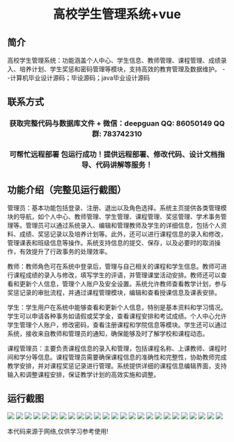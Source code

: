 <p><h1 align="center">高校学生管理系统+vue</h1></p>

## 简介
高校学生管理系统：功能涵盖个人中心、学生信息、教师管理、课程管理、成绩录入、培养计划、学生奖惩和密码管理等模块，支持高效的教育管理及数据维护。    --计算机毕业设计源码；毕设源码；java毕业设计源码


## 联系方式
<p><h3 align="center">获取完整代码与数据库文件 + 微信：deepguan QQ: 86050149 QQ群: 783742310</h3></p>
<p><h3 align="center">可帮忙远程部署 包运行成功！提供远程部署、修改代码、设计文档指导、代码讲解等服务！</h3></p>

## 功能介绍（完整见运行截图）
管理员：基本功能包括登录、注册、退出以及角色选择。系统主页提供各类管理模块的导航，如个人中心、教师管理、学生管理、课程管理、奖惩管理、学术事务管理等。管理员可以通过系统录入、编辑和管理教师及学生的详细信息，包括个人资料、成绩、奖惩记录以及培养计划等。此外，还可以进行课程信息的录入和修改，管理课表和班级信息等操作。系统支持信息的提交、保存，以及必要时的取消操作，有效提升了行政事务的处理效率。

教师：教师角色可在系统中登录后，管理与自己相关的课程和学生信息。教师可进行课程成绩的录入与修改，填写学生的评语，并管理课堂活动安排。教师还可以查看和更新个人信息，管理个人账户及安全设置。系统允许教师查看教学计划，参与奖惩记录的审批流程，并通过课程管理模块，编辑和查看授课信息及课表安排。

学生：学生用户在系统中能够查看和更新个人信息，特别是基本资料和学习情况。学生可以申请各种事务如请假或奖学金，查看课程安排和考试成绩。个人中心允许学生管理个人账户，修改密码，查看注册课程和学院信息等模块。学生还可以通过系统，接收来自教师和管理员的通知，确保能够及时了解学校和课程动态。

课程管理员：主要负责课程信息的录入和管理，包括课程名称、上课教师、课程时间和学分等信息。课程管理员需要确保课程信息的准确性和完整性，协助教师完成教学安排，并对课程奖惩记录进行管理。系统提供详细的课程信息编辑界面，支持输入和调整课程安排，保证教学计划的高效实施和调整。


## 运行截图
![](https://bs-1329754181.cos.ap-shanghai.myqcloud.com/ssm/CollegeStudentManagementSystem/img/001.jpg)
![](https://bs-1329754181.cos.ap-shanghai.myqcloud.com/ssm/CollegeStudentManagementSystem/img/002.jpg)
![](https://bs-1329754181.cos.ap-shanghai.myqcloud.com/ssm/CollegeStudentManagementSystem/img/003.jpg)
![](https://bs-1329754181.cos.ap-shanghai.myqcloud.com/ssm/CollegeStudentManagementSystem/img/004.jpg)
![](https://bs-1329754181.cos.ap-shanghai.myqcloud.com/ssm/CollegeStudentManagementSystem/img/005.jpg)
![](https://bs-1329754181.cos.ap-shanghai.myqcloud.com/ssm/CollegeStudentManagementSystem/img/006.jpg)
![](https://bs-1329754181.cos.ap-shanghai.myqcloud.com/ssm/CollegeStudentManagementSystem/img/007.jpg)
![](https://bs-1329754181.cos.ap-shanghai.myqcloud.com/ssm/CollegeStudentManagementSystem/img/008.jpg)
![](https://bs-1329754181.cos.ap-shanghai.myqcloud.com/ssm/CollegeStudentManagementSystem/img/009.jpg)
![](https://bs-1329754181.cos.ap-shanghai.myqcloud.com/ssm/CollegeStudentManagementSystem/img/010.jpg)
![](https://bs-1329754181.cos.ap-shanghai.myqcloud.com/ssm/CollegeStudentManagementSystem/img/011.jpg)
![](https://bs-1329754181.cos.ap-shanghai.myqcloud.com/ssm/CollegeStudentManagementSystem/img/012.jpg)
![](https://bs-1329754181.cos.ap-shanghai.myqcloud.com/ssm/CollegeStudentManagementSystem/img/013.jpg)
![](https://bs-1329754181.cos.ap-shanghai.myqcloud.com/ssm/CollegeStudentManagementSystem/img/014.jpg)
![](https://bs-1329754181.cos.ap-shanghai.myqcloud.com/ssm/CollegeStudentManagementSystem/img/015.jpg)
![](https://bs-1329754181.cos.ap-shanghai.myqcloud.com/ssm/CollegeStudentManagementSystem/img/016.jpg)
![](https://bs-1329754181.cos.ap-shanghai.myqcloud.com/ssm/CollegeStudentManagementSystem/img/017.jpg)
![](https://bs-1329754181.cos.ap-shanghai.myqcloud.com/ssm/CollegeStudentManagementSystem/img/018.jpg)
![](https://bs-1329754181.cos.ap-shanghai.myqcloud.com/ssm/CollegeStudentManagementSystem/img/019.jpg)
![](https://bs-1329754181.cos.ap-shanghai.myqcloud.com/ssm/CollegeStudentManagementSystem/img/020.jpg)
![](https://bs-1329754181.cos.ap-shanghai.myqcloud.com/ssm/CollegeStudentManagementSystem/img/021.jpg)
![](https://bs-1329754181.cos.ap-shanghai.myqcloud.com/ssm/CollegeStudentManagementSystem/img/022.jpg)
![](https://bs-1329754181.cos.ap-shanghai.myqcloud.com/ssm/CollegeStudentManagementSystem/img/023.jpg)
![](https://bs-1329754181.cos.ap-shanghai.myqcloud.com/ssm/CollegeStudentManagementSystem/img/024.jpg)
![](https://bs-1329754181.cos.ap-shanghai.myqcloud.com/ssm/CollegeStudentManagementSystem/img/025.jpg)

<p>本代码来源于网络,仅供学习参考使用!</p>
